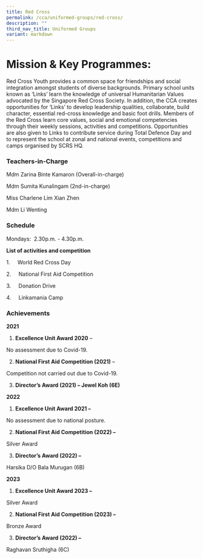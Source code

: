 ```yaml
---
title: Red Cross
permalink: /cca/uniformed-groups/red-cross/
description: ""
third_nav_title: Uniformed Groups
variant: markdown
---
```

  

# **Mission & Key Programmes:**

Red Cross Youth provides a common space for friendships and social integration amongst students of diverse backgrounds. Primary school units known as ‘Links’ learn the knowledge of universal Humanitarian Values advocated by the Singapore Red Cross Society.
In addition, the CCA creates opportunities for ‘Links’ to develop leadership qualities, collaborate, build character, essential red-cross knowledge and basic foot drills. 
Members of the Red Cross learn core values, social and emotional competencies through their weekly sessions, activities and competitions.
Opportunities are also given to Links to contribute service during Total Defence Day and to represent the school at zonal and national events, competitions and camps organised by SCRS HQ.


### Teachers-in-Charge

Mdm Zarina Binte Kamaron (Overall-in-charge)

Mdm Sumita Kunalingam (2nd-in-charge)

Miss Charlene Lim Xian Zhen

Mdm Li Wenting




### Schedule

Mondays:  2.30p.m. - 4.30p.m.

**List of activities and competition**

1.     World Red Cross Day

2.     National First Aid Competition

3.     Donation Drive

4.     Linkamania Camp

### **Achievements**

**2021**

1.  **Excellence Unit Award 2020** –

No assessment due to Covid-19.

2.  **National First Aid Competition (2021)** –

Competition not carried out due to Covid-19.

3.  **Director’s Award (2021) – Jewel Koh (6E)**

**2022**

1.  **Excellence Unit Award 2021 –**

No assessment due to national posture.

2.  **National First Aid Competition (2022) –**

Silver Award

3.  **Director’s Award (2022) –**

Harsika D/O Bala Murugan (6B)

**2023**

1.  **Excellence Unit Award 2023 –**

Silver Award

2.  **National First Aid Competition (2023) –**

Bronze Award

3.  **Director’s Award (2022) –**

Raghavan Sruthigha  (6C) 